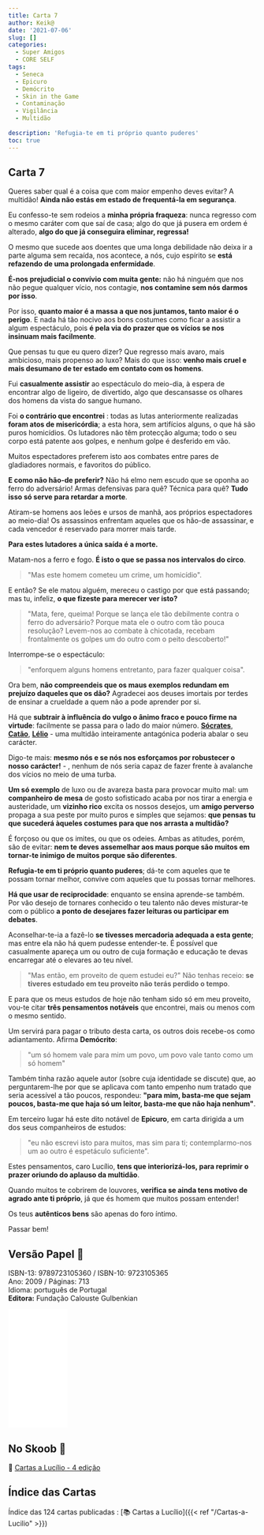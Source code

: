 ```yaml
---
title: Carta 7
author: Keik@
date: '2021-07-06'
slug: []
categories:
  - Super Amigos
  - CORE SELF
tags:
  - Seneca
  - Epicuro
  - Demócrito
  - Skin in the Game
  - Contaminação
  - Vigilância
  - Multidão
  
description: 'Refugia-te em ti próprio quanto puderes'
toc: true
---
```


## Carta 7


Queres saber qual é a coisa que com maior empenho deves evitar? A multidão! **Ainda não estás em estado de frequentá-la em segurança**. 

Eu confesso-te sem rodeios a **minha própria fraqueza**: nunca regresso com o mesmo caráter com que saí de casa; algo do que já pusera em ordem é alterado, **algo do que já conseguira eliminar, regressa!**

O mesmo que sucede aos doentes que uma longa debilidade não deixa ir a parte alguma sem recaída, nos acontece, a nós, cujo espírito se **está refazendo de uma prolongada enfermidade**.

**É-nos prejudicial o convívio com muita gente:** não há ninguém que nos não pegue qualquer vício, nos contagie, **nos contamine sem nós darmos por isso**. 

Por isso, **quanto maior é a massa a que nos juntamos, tanto maior é o perigo**. E nada há tão nocivo aos bons costumes como ficar a assistir a algum espectáculo, pois **é pela via do prazer que os vícios se nos insinuam mais facilmente**.

Que pensas tu que eu quero dizer? Que regresso mais avaro, mais ambicioso, mais propenso ao luxo? Mais do que isso: **venho mais cruel e mais desumano de ter estado em contato com os homens**. 

Fui **casualmente assistir** ao espectáculo do meio-dia, à espera de encontrar algo de ligeiro, de divertido, algo que descansasse os olhares dos homens da vista do sangue humano.  

Foi **o contrário que encontrei** : todas as lutas anteriormente realizadas **foram atos de misericórdia**; a esta hora, sem artifícios alguns, o que há são puros homicídios. Os lutadores não têm protecção alguma; todo o seu corpo está patente aos golpes, e nenhum golpe é desferido em vão. 

Muitos espectadores preferem isto aos combates entre pares de gladiadores normais, e favoritos do público. 

**E como não hão-de preferir?** Não há elmo nem escudo que se oponha ao ferro do adversário! Armas defensivas para quê? Técnica para quê? **Tudo isso só serve para retardar a morte**. 

Atiram-se homens aos leões e ursos de manhã, aos próprios espectadores ao meio-dia! Os assassinos enfrentam aqueles que os hão-de assassinar, e cada vencedor é reservado para morrer mais tarde. 

**Para estes lutadores a única saída é a morte.**

Matam-nos a ferro e fogo. **É isto o que se passa nos intervalos do circo**. 

> "Mas este homem cometeu um crime, um homicídio". 

E então? Se ele matou alguém, mereceu o castigo por que está passando; mas tu, infeliz, **o que fizeste para merecer ver isto?** 

> "Mata, fere, queima! Porque se lança ele tão debilmente contra o ferro do adversário? Porque mata ele o outro com tão pouca resolução? Levem-nos ao combate à chicotada, recebam frontalmente os golpes um do outro com o peito descoberto!"

Interrompe-se o espectáculo: 

> "enforquem alguns homens entretanto, para fazer qualquer coisa". 

Ora bem, **não compreendeis que os maus exemplos redundam em prejuízo daqueles que os dão?** Agradecei aos deuses imortais por terdes de ensinar a crueldade a quem não a pode aprender por si.

Há que **subtrair à influência do vulgo o ânimo fraco e pouco firme na virtude**: facilmente se passa para o lado do maior número. **[Sócrates](https://pt.wikipedia.org/wiki/S%C3%B3crates)**, **[Catão](https://pt.wikipedia.org/wiki/Cat%C3%A3o,_o_Velho)**, **[Lélio](https://pt.wikipedia.org/wiki/Caio_L%C3%A9lio)** - uma multidão inteiramente antagónica poderia abalar o seu carácter. 

Digo-te mais: **mesmo nós e se nós nos esforçamos
por robustecer o nosso carácter!** - , nenhum de nós seria capaz de fazer frente à avalanche dos vícios no meio de uma turba. 

**Um só exemplo** de luxo ou de avareza basta para provocar muito mal: um **companheiro de mesa** de gosto sofisticado acaba por nos tirar a energia e austeridade, um **vizinho rico** excita os nossos desejos, um **amigo perverso** propaga a sua peste por muito puros e simples que sejamos: **que pensas tu que sucederá àqueles costumes para que nos arrasta a multidão?** 

É forçoso ou que os imites, ou que os odeies. Ambas as atitudes, porém, são de evitar: **nem te deves assemelhar aos maus porque são muitos em tornar-te inimigo de muitos porque são diferentes**. 

**Refugia-te em ti próprio quanto puderes**; dá-te com aqueles que te possam tornar melhor, convive com aqueles que tu possas tornar melhores.

**Há que usar de reciprocidade**: enquanto se ensina aprende-se também. Por vão desejo de tornares conhecido o teu talento não deves misturar-te com o público **a ponto de desejares fazer leituras ou participar em debates**.

Aconselhar-te-ia a fazê-lo **se tivesses mercadoria adequada a esta gente**; mas entre ela não há quem pudesse entender-te. É possível que casualmente apareça um ou outro de cuja formação e educação te devas encarregar até o elevares ao teu nível.

>  "Mas então, em proveito de quem estudei eu?" Não tenhas receio: **se tiveres estudado em teu proveito não terás perdido o tempo**.

E para que os meus estudos de hoje não tenham sido só em meu proveito, vou-te citar **três pensamentos notáveis** que encontrei, mais ou menos com o mesmo sentido. 

Um servirá para pagar o tributo desta carta, os outros dois recebe-os como adiantamento. Afirma **Demócrito**: 
> "um só homem vale para mim um povo, um povo vale tanto como um só homem"

Também tinha razão aquele autor (sobre cuja identidade se discute) que, ao perguntarem-lhe por que se aplicava com tanto empenho num tratado que seria acessível a tão poucos, respondeu: **"para mim, basta-me que sejam poucos, basta-me que haja só um leitor, basta-me que não haja nenhum"**. 

Em terceiro lugar há este dito notável de **Epicuro**, em carta dirigida a um dos seus companheiros de estudos: 
> "eu não escrevi isto para muitos, mas sim para ti; contemplarmo-nos um ao outro é espetáculo suficiente".

Estes pensamentos, caro Lucílio, **tens que interiorizá-los, para reprimir o prazer oriundo do aplauso da multidão**. 

Quando muitos te cobrirem de louvores, **verifica se ainda tens motivo de agrado ante ti próprio**, já que és homem que muitos possam entender! 

Os teus **autênticos bens** são apenas do foro íntimo.


Passar bem!


## Versão Papel :book:

ISBN-13: 9789723105360 / ISBN-10: 9723105365  
Ano: 2009 / Páginas: 713  
Idioma: português de Portugal   
**Editora:** Fundação Calouste Gulbenkian

<iframe style="width:120px;height:240px;" marginwidth="0" marginheight="0" scrolling="no" frameborder="0" src="//ws-na.amazon-adsystem.com/widgets/q?ServiceVersion=20070822&OneJS=1&Operation=GetAdHtml&MarketPlace=BR&source=ac&ref=tf_til&ad_type=product_link&tracking_id=mundodekeika-20&marketplace=amazon&amp;region=BR&placement=9723105365&asins=9723105365&linkId=fb8dc16224bc0c2b7943ec769c5b5905&show_border=true&link_opens_in_new_window=true&price_color=333333&title_color=0066c0&bg_color=ffffff">
    </iframe>


## No Skoob :eagle:

:book: [Cartas a Lucílio - 4 edição](https://www.skoob.com.br/cartas-a-lucilio-37684ed41245.html)


## Índice das Cartas

Índice das 124 cartas publicadas : [📚 Cartas a Lucílio]({{< ref "/Cartas-a-Lucilio" >}})

